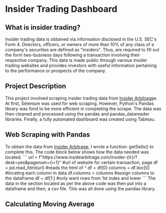 <h1>Insider Trading Dashboard</h1>
<h2>What is insider trading?</h2>
Insider trading data is obtained via information disclosed in the U.S. SEC's Form 4. Directors, officers, or owners of more than 10% of any class of a company's securities are defined as "insiders". Thus, are required to fill out the form two-busniess days following a transaction involving their respective company. This data is made public through various insider trading websites and provides investors with useful information pertaining to the performance or prospects of the company.<br>
<h2>Project Description</h2>
This project involved scraping insider trading data from <a href="nsidearbitrage.com/insider-sales/?desk=yes">Insider Arbitrage</a>e. At first, Selenium was used for web scraping. However, Python's Pandas library was fond to be more efficient in completing the scrape. The data was then cleaned and processed using the pandas and pandas_datareader libraries. Finally, a fully automated dashboard was created using Tableau.
<h2>Web Scraping with Pandas</h2>
To obtain the data from <a href="nsidearbitrage.com/insider-sales/?desk=yes">Insider Arbitrage</a>, I wrote a function: getSells() to complete this. The code block below shows how the data needed was located.
```
url = f"https://www.insidearbitrage.com/insider-{tr}/?desk=yes&pagenum={i+1}"  #url of website for certain transaction, page
df = pd.read_html(url) #reads the html of ^
df = df[0]
columns = df.iloc[0] #locating each column in data
df.columns = columns #assign columns to the dataframe
df = df[1:] #only want rows from 1st index and lower
```
The data in the section located as per the above code was then put into a dataframe and then, a csv file. This was all done using the pandas library.
<h2>Calculating Moving Average</h2>
